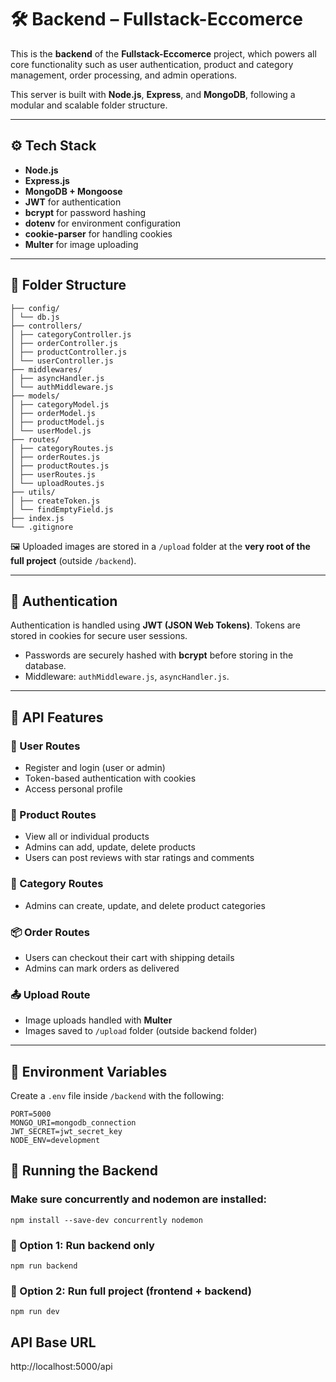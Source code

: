 # 🛠 Backend – Fullstack-Eccomerce

This is the **backend** of the **Fullstack-Eccomerce** project, which powers all core functionality such as user authentication, product and category management, order processing, and admin operations.

This server is built with **Node.js**, **Express**, and **MongoDB**, following a modular and scalable folder structure.

---

## ⚙️ Tech Stack

- **Node.js**
- **Express.js**
- **MongoDB + Mongoose**
- **JWT** for authentication
- **bcrypt** for password hashing
- **dotenv** for environment configuration
- **cookie-parser** for handling cookies
- **Multer** for image uploading

---

## 📁 Folder Structure

```
├── config/
│ └── db.js
├── controllers/ 
│ ├── categoryController.js
│ ├── orderController.js
│ ├── productController.js
│ └── userController.js
├── middlewares/ 
│ ├── asyncHandler.js
│ └── authMiddleware.js
├── models/ 
│ ├── categoryModel.js
│ ├── orderModel.js
│ ├── productModel.js
│ └── userModel.js
├── routes/ 
│ ├── categoryRoutes.js
│ ├── orderRoutes.js
│ ├── productRoutes.js
│ ├── userRoutes.js
│ └── uploadRoutes.js
├── utils/ 
│ ├── createToken.js
│ └── findEmptyField.js
├── index.js 
└── .gitignore
```

🖼️ Uploaded images are stored in a `/upload` folder at the **very root of the full project** (outside `/backend`).

---

## 🔐 Authentication

Authentication is handled using **JWT (JSON Web Tokens)**. Tokens are stored in cookies for secure user sessions.

- Passwords are securely hashed with **bcrypt** before storing in the database.
- Middleware: `authMiddleware.js`, `asyncHandler.js`.

---

## 🧪 API Features

### 👤 User Routes
- Register and login (user or admin)
- Token-based authentication with cookies
- Access personal profile

### 🛒 Product Routes
- View all or individual products
- Admins can add, update, delete products
- Users can post reviews with star ratings and comments

### 📂 Category Routes
- Admins can create, update, and delete product categories

### 📦 Order Routes
- Users can checkout their cart with shipping details
- Admins can mark orders as delivered

### 📤 Upload Route
- Image uploads handled with **Multer**
- Images saved to `/upload` folder (outside backend folder)

---

## 🧪 Environment Variables

Create a `.env` file inside `/backend` with the following:

```env
PORT=5000
MONGO_URI=mongodb_connection
JWT_SECRET=jwt_secret_key
NODE_ENV=development
```

## 🚀 Running the Backend

### Make sure concurrently and nodemon are installed:

```
npm install --save-dev concurrently nodemon
```

### 📍 Option 1: Run backend only

```
npm run backend
```

### 📍 Option 2: Run full project (frontend + backend)

```
npm run dev
```

## API Base URL

http://localhost:5000/api
